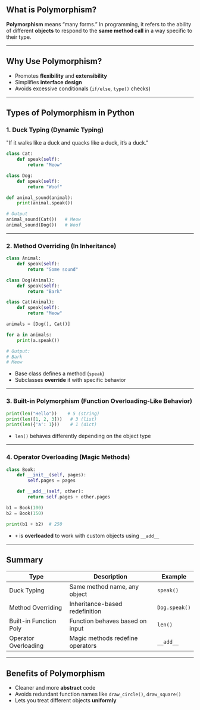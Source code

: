 ## What is Polymorphism?

**Polymorphism** means “many forms.”
In programming, it refers to the ability of different **objects** to respond to the **same method call** in a way specific to their type.

---

## Why Use Polymorphism?

* Promotes **flexibility** and **extensibility**
* Simplifies **interface design**
* Avoids excessive conditionals (`if/else`, `type()` checks)

---

## Types of Polymorphism in Python

### 1. **Duck Typing (Dynamic Typing)**

"If it walks like a duck and quacks like a duck, it’s a duck."

```python
class Cat:
    def speak(self):
        return "Meow"

class Dog:
    def speak(self):
        return "Woof"

def animal_sound(animal):
    print(animal.speak())

# Output
animal_sound(Cat())   # Meow
animal_sound(Dog())   # Woof
```

---

### 2. **Method Overriding (In Inheritance)**

```python
class Animal:
    def speak(self):
        return "Some sound"

class Dog(Animal):
    def speak(self):
        return "Bark"

class Cat(Animal):
    def speak(self):
        return "Meow"

animals = [Dog(), Cat()]

for a in animals:
    print(a.speak())

# Output:
# Bark
# Meow
```

* Base class defines a method (`speak`)
* Subclasses **override** it with specific behavior

---

### 3. **Built-in Polymorphism (Function Overloading-Like Behavior)**

```python
print(len("Hello"))    # 5 (string)
print(len([1, 2, 3]))   # 3 (list)
print(len({'a': 1}))    # 1 (dict)
```

* `len()` behaves differently depending on the object type

---

### 4. **Operator Overloading (Magic Methods)**

```python
class Book:
    def __init__(self, pages):
        self.pages = pages

    def __add__(self, other):
        return self.pages + other.pages

b1 = Book(100)
b2 = Book(150)

print(b1 + b2)  # 250
```

* `+` is **overloaded** to work with custom objects using `__add__`

---

## Summary 

| Type                   | Description                      | Example       |
| ---------------------- | -------------------------------- | ------------- |
| Duck Typing            | Same method name, any object     | `speak()`     |
| Method Overriding      | Inheritance-based redefinition   | `Dog.speak()` |
| Built-in Function Poly | Function behaves based on input  | `len()`       |
| Operator Overloading   | Magic methods redefine operators | `__add__`     |

---

## Benefits of Polymorphism

* Cleaner and more **abstract** code
* Avoids redundant function names like `draw_circle()`, `draw_square()`
* Lets you treat different objects **uniformly**
